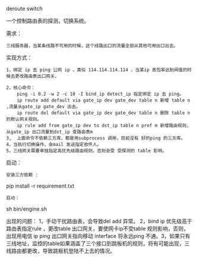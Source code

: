 deroute switch 

一个控制路由表的探测，切换系统。

需求：

    ​三线服务器，当某条线路不可用的时候，这个线路出口的流量全部从其他可用出口出去。
实现方式：

    ​1，绑定 ip 去 ping 公网 ip ，类似 114.114.114.114 ，当某ip 丢包率达到阀值的时候去更改路由表出口网关。

    ​2，核心命令：
    ​    ​ping -i 0.2 -w 2 -c 10 -I bind_ip detect_ip 指定绑定 ip 去 ping。 
    ​    ​ip route add default via gate_ip dev gate_dev table n 新增 table n ,流量从gate_ip gate_dev 出去。
    ​    ​ip route del default via gate_ip dev gate_dev table n 删除 table n 的默认网关规则。
    ​    ​ip rule add from gate_ip dev to dst_ip table n pref m 新增路由规则，从gate_ip 出口流量到dst_ip 查路由表m
    ​3,  上面命令不依赖三方库，都是用subprocess 调用，目前没有 好的ping 的三方库。
    ​4，当执行切换操作，会mail 发送指定收件人。
    ​5，三线网关需要单独指定高优先级路由规则，否则会受 受探测的 table 影响。

启动：

    ​安装三方依赖 :
pip install -r requirement.txt

    ​启动：
sh bin/engine.sh

出现的问题：
    ​1，手动干扰路由表，会导致del add 异常。
    ​2，bind ip 优先级高于路由表指定rule ，更改table 出口网关，要使网卡ip不受table 规则影响，否则，出现用电信 ip  ping 出口网关指向移动 interface 将永远ping 不通。
    ​3，如果只有三线地址，监控的table如果涵盖了三个接口到跳板机的规则，将有可能出现，三线路由都更改，导致跳板机登陆不上去的情况。
    
